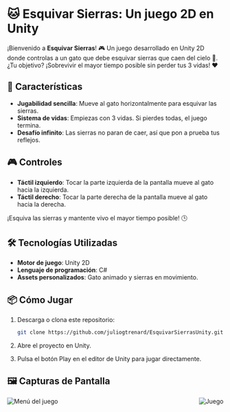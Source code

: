 # 🐱 Esquivar Sierras: Un juego 2D en Unity

¡Bienvenido a **Esquivar Sierras**! 🎮 Un juego desarrollado en Unity 2D donde controlas a un gato que debe esquivar sierras que caen del cielo 🌌. ¿Tu objetivo? ¡Sobrevivir el mayor tiempo posible sin perder tus 3 vidas! ❤️

## 🚀 Características

- **Jugabilidad sencilla**: Mueve al gato horizontalmente para esquivar las sierras.  
- **Sistema de vidas**: Empiezas con 3 vidas. Si pierdes todas, el juego termina.
- **Desafío infinito**: Las sierras no paran de caer, así que pon a prueba tus reflejos.  

## 🎮 Controles

- **Táctil izquierdo**: Tocar la parte izquierda de la pantalla mueve al gato hacia la izquierda.  
- **Táctil derecho**: Tocar la parte derecha de la pantalla mueve al gato hacia la derecha.

¡Esquiva las sierras y mantente vivo el mayor tiempo posible! 🕒

## 🛠️ Tecnologías Utilizadas

- **Motor de juego**: Unity 2D  
- **Lenguaje de programación**: C#  
- **Assets personalizados**: Gato animado y sierras en movimiento.  

## 📦 Cómo Jugar

1. Descarga o clona este repositorio:
   ```bash
   git clone https://github.com/juliogtrenard/EsquivarSierrasUnity.git
   
2. Abre el proyecto en Unity.

3. Pulsa el botón Play en el editor de Unity para jugar directamente.

## 🖼️ Capturas de Pantalla

<img src="https://github.com/juliogtrenard/EsquivarSierrasUnity/blob/master/Capturas/menu.png" alt="Menú del juego" align="left"/>

<img src="https://github.com/juliogtrenard/EsquivarSierrasUnity/blob/master/Capturas/juego.png" alt="Juego" align="right"/>
